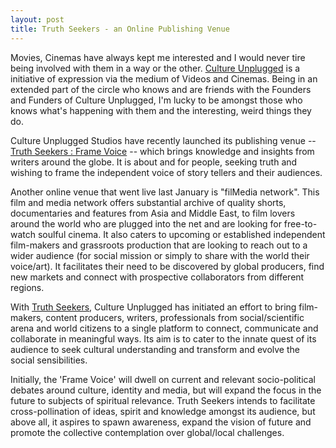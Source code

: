 ```yaml
---
layout: post
title: Truth Seekers - an Online Publishing Venue
---
```


Movies, Cinemas have always kept me interested and I would never tire being involved with them in a way or the other. <a href="http://www.cultureunplugged.com/">Culture Unplugged</a> is a initiative of expression via the medium of Videos and Cinemas. Being in an extended part of the circle who knows and are friends with the Founders and Funders of Culture Unplugged, I'm lucky to be amongst those who knows what's happening with them and the interesting, weird things they do.

Culture Unplugged Studios have recently launched its publishing venue -- <a href="http://www.cultureunplugged.com/filmedia/truthSeekers.php">Truth Seekers : Frame Voice</a> -- which brings knowledge and insights from writers around the globe. It is about and for people, seeking truth and wishing to frame the independent voice of story tellers and their audiences.

Another online venue that went live last January is "filMedia network". This film and media network offers substantial archive of quality shorts, documentaries and features from Asia and Middle East, to film lovers around the world who are plugged into the net and are looking for free-to-watch soulful cinema. It also caters to upcoming or established independent film-makers and grassroots production that are looking to reach out to a wider audience (for social mission or simply to share with the world their voice/art). It facilitates their need to be discovered by global producers, find new markets and connect with prospective collaborators from different regions.

With <a href="http://truthseekers.cultureunplugged.com/">Truth Seekers</a>, Culture Unplugged has initiated an effort to bring film-makers, content producers, writers, professionals from social/scientific arena and world citizens to a single platform to connect, communicate and collaborate in meaningful ways. Its aim is to cater to the innate quest of its audience to seek cultural understanding and transform and evolve the social sensibilities.

Initially, the 'Frame Voice' will dwell on current and relevant socio-political debates around culture, identity and media, but will expand the focus in the future to subjects of spiritual relevance. Truth Seekers intends to facilitate cross-pollination of ideas, spirit and knowledge amongst its audience, but above all, it aspires to spawn awareness, expand the vision of future and promote the collective contemplation over global/local challenges.
